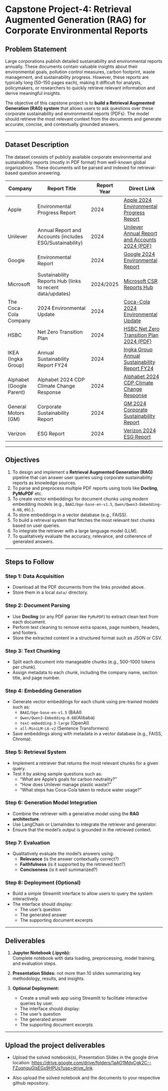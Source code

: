 # Capstone Project-4: Retrieval Augmented Generation (RAG) for Corporate Environmental Reports

## Problem Statement

Large corporations publish detailed sustainability and environmental reports annually. These documents contain valuable insights about their environmental goals, pollution control measures, carbon footprint, waste management, and sustainability progress. However, these reports are typically long (50–150 pages each), making it difficult for analysts, policymakers, or researchers to quickly retrieve relevant information and derive meaningful insights.

The objective of this capstone project is to **build a Retrieval Augmented Generation (RAG) system** that allows users to ask questions over these corporate sustainability and environmental reports (PDFs). The model should retrieve the most relevant context from the documents and generate accurate, concise, and contextually grounded answers.

---

## Dataset Description

The dataset consists of publicly available corporate environmental and sustainability reports (mostly in PDF format) from well-known global organizations. These documents will be parsed and indexed for retrieval-based question answering.

| Company                  | Report Title                                              | Report Year | Direct Link                                                                                                                                                       |
|--------------------------|-----------------------------------------------------------|-------------|-------------------------------------------------------------------------------------------------------------------------------------------------------------------|
| Apple                    | Environmental Progress Report                             | 2024        | [Apple 2024 Environmental Progress Report](https://www.apple.com/environment/pdf/Apple_Environmental_Progress_Report_2024.pdf)                                    |
| Unilever                 | Annual Report and Accounts (includes ESG/Sustainability)  | 2024        | [Unilever Annual Report and Accounts 2024 (PDF)](https://www.unilever.com/files/unilever-annual-report-and-accounts-2024.pdf)                                     |
| Google                   | Environmental Report                                      | 2024        | [Google 2024 Environmental Report](https://sustainability.google/reports/google-2024-environmental-report/)                                                       |
| Microsoft                | Sustainability Reports Hub (links to recent data/updates) | 2024/2025   | [Microsoft CSR Reports Hub](https://www.microsoft.com/en-us/corporate-responsibility/reports-hub)                                                                 |
| The Coca-Cola Company    | 2024 Environmental Update                                 | 2024        | [Coca-Cola 2024 Environmental Update](https://www.coca-colacompany.com/content/dam/company/us/en/reports/2024-environmental-update/2024-environmental-update.pdf) |
| HSBC                     | Net Zero Transition Plan                                  | 2024        | [HSBC Net Zero Transition Plan 2024 (PDF)](https://www.hsbc.com/content/dam/gbm/attachments/esg-reporting/HSBC_NZTP_2024.pdf)                                     |
| IKEA (Ingka Group)       | Annual Sustainability Report FY24                         | 2024        | [Ingka Group Annual Sustainability Report FY24](https://ingka.com/reports-publications/annual-sustainability-report/)                                             |
| Alphabet (Google Parent) | Alphabet 2024 CDP Climate Change Response                 | 2024        | [Alphabet 2024 CDP Climate Change Response](https://sustainability.google/reports/alphabet-cdp-2024-climate-change-response/)                                     |
| General Motors (GM)      | Corporate Sustainability Report                           | 2024        | [GM 2024 Corporate Sustainability Report](https://www.gmsustainability.com/)                                                                                      |
| Verizon                  | ESG Report                                                | 2024        | [Verizon 2024 ESG Report](https://www.verizon.com/about/responsibility/esg-report)                                                                                |

---

## Objectives

1. To design and implement a **Retrieval Augmented Generation (RAG)** pipeline that can answer user queries using corporate sustainability reports as knowledge sources.  
2. To parse and preprocess multiple PDF reports using tools like **Docling**, **PyMuPDF** etc.  
3. To create vector embeddings for document chunks using modern embedding models (e.g., `BAAI/bge-base-en-v1.5`, `Qwen/Qwen3-Embedding-0.6B`, etc.).  
4. To store embeddings in a vector database (e.g., FAISS).  
5. To build a retrieval system that fetches the most relevant text chunks based on user queries.  
6. To integrate the retriever with a large language model (LLM).  
7. To qualitatively evaluate the accuracy, relevance, and coherence of generated answers.  

---

## Steps to Follow

### Step 1: Data Acquisition
- Download all the PDF documents from the links provided above.  
- Store them in a local `data/` directory.

### Step 2: Document Parsing
- Use **Docling** (or any PDF parser like `PyMuPDF`) to extract clean text from each document.  
- Perform text cleaning to remove extra spaces, page numbers, headers, and footers.  
- Store the extracted content in a structured format such as JSON or CSV.

### Step 3: Text Chunking
- Split each document into manageable chunks (e.g., 500–1000 tokens per chunk).  
- Assign metadata to each chunk, including the company name, section title, and page number.

### Step 4: Embedding Generation
- Generate vector embeddings for each chunk using pre-trained models such as:
  - `BAAI/bge-base-en-v1.5` (BAAI)
  - `Qwen/Qwen3-Embedding-0.6B`(Alibaba)
  - `text-embedding-3-large` (OpenAI)
  - `all-MiniLM-L6-v2` (Sentence Transformers)
- Save embeddings along with metadata in a vector database (e.g., FAISS, Chroma).

### Step 5: Retrieval System
- Implement a retriever that returns the most relevant chunks for a given query.  
- Test it by asking sample questions such as:
  - “What are Apple’s goals for carbon neutrality?”
  - “How does Unilever manage plastic waste?”
  - “What steps has Coca-Cola taken to reduce water usage?”

### Step 6: Generation Model Integration
- Combine the retriever with a generative model using the **RAG architecture**.  
- Use LangChain or LlamaIndex to integrate the retriever and generator.  
- Ensure that the model’s output is grounded in the retrieved context.

### Step 7: Evaluation
- Qualitatively evaluate the model’s answers using:
  - **Relevance** (is the answer contextually correct?)
  - **Faithfulness** (is it supported by the retrieved text?)
  - **Conciseness** (is it well summarized?)

### Step 8: Deployment (Optional)
- Build a simple Streamlit interface to allow users to query the system interactively.  
- The interface should display:
  - The user’s question  
  - The generated answer  
  - The supporting document excerpts  

---

## **Deliverables**

1. **Jupyter Notebook (.ipynb):**  
   Complete notebook with data loading, preprocessing, model training, and evaluation steps.

2. **Presentation Slides:** not more than 10 slides summarizing key methodology, results, and insights.

3. **Optional Deployment:**  
   - Create a small web app using Streamlit to facilitate interactive queries by user.  
   - The interface should display:
    - The user’s question  
    - The generated answer  
    - The supporting document excerpts 

---


## **Upload the project deliverables**

- Upload the solved notebook(s), Presentation Slides in the google drive location: https://drive.google.com/drive/folders/1aAO1MdxCgk2C--FZuqnquGlsEGx9HPUs?usp=drive_link

- Also upload the solved notebook and the documents to your respective github repository.
